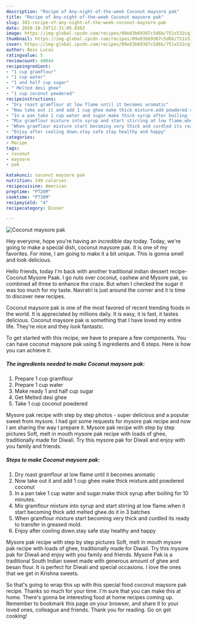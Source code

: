 ```yaml
---
description: "Recipe of Any-night-of-the-week Coconut maysore pak"
title: "Recipe of Any-night-of-the-week Coconut maysore pak"
slug: 303-recipe-of-any-night-of-the-week-coconut-maysore-pak
date: 2020-10-29T12:31:05.836Z
image: https://img-global.cpcdn.com/recipes/09e83b69387c5d6b/751x532cq70/coconut-maysore-pak-recipe-main-photo.jpg
thumbnail: https://img-global.cpcdn.com/recipes/09e83b69387c5d6b/751x532cq70/coconut-maysore-pak-recipe-main-photo.jpg
cover: https://img-global.cpcdn.com/recipes/09e83b69387c5d6b/751x532cq70/coconut-maysore-pak-recipe-main-photo.jpg
author: Bess Lucas
ratingvalue: 5
reviewcount: 40044
recipeingredient:
- "1 cup gramflour"
- "1 cup water"
- "1 and half cup sugar"
- " Melted desi ghee"
- "1 cup coconut powdered"
recipeinstructions:
- "Dry roast gramflour at low flame until it becomes aromatic"
- "Now take out it and add 1 cup ghee make thick mixture.add powdered coconut"
- "In a pan take 1 cup water and sugar.make thick syrup after boiling for 10 minutes."
- "Mix gramflour mixture into syrup and start stirring at low flame.when it start becoming thick add melted ghee.do it in 3 batches"
- "When gramflour mixture start becoming very thick and curdled its ready to transfer in greased mold."
- "Enjoy after cooling down.stay safe stay healthy and happy"
categories:
- Recipe
tags:
- coconut
- maysore
- pak

katakunci: coconut maysore pak 
nutrition: 249 calories
recipecuisine: American
preptime: "PT26M"
cooktime: "PT36M"
recipeyield: "4"
recipecategory: Dinner

---
```



![Coconut maysore pak](https://img-global.cpcdn.com/recipes/09e83b69387c5d6b/751x532cq70/coconut-maysore-pak-recipe-main-photo.jpg)

Hey everyone, hope you're having an incredible day today. Today, we're going to make a special dish, coconut maysore pak. It is one of my favorites. For mine, I am going to make it a bit unique. This is gonna smell and look delicious.

Hello friends, today I&#39;m back with another traditional indian dessert recipe- Coconut Mysore Paak. I go nuts over coconut, cashew and Mysore pak, so combined all three to enhance the craze. But when I checked the sugar it was too much for my taste. Navratri is just around the corner and it is time to discover new recipes.

Coconut maysore pak is one of the most favored of recent trending foods in the world. It is appreciated by millions daily. It is easy, it is fast, it tastes delicious. Coconut maysore pak is something that I have loved my entire life. They're nice and they look fantastic.


To get started with this recipe, we have to prepare a few components. You can have coconut maysore pak using 5 ingredients and 6 steps. Here is how you can achieve it.

<!--inarticleads1-->

##### The ingredients needed to make Coconut maysore pak:

1. Prepare 1 cup gramflour
1. Prepare 1 cup water
1. Make ready 1 and half cup sugar
1. Get  Melted desi ghee
1. Take 1 cup coconut powdered


Mysore pak recipe with step by step photos - super delicious and a popular sweet from mysore. I had got some requests for mysore pak recipe and now I am sharing the way I prepare it. Mysore pak recipe with step by step pictures Soft, melt in mouth mysore pak recipe with loads of ghee, traditionally made for Diwali. Try this mysore pak for Diwali and enjoy with you family and friends. 

<!--inarticleads2-->

##### Steps to make Coconut maysore pak:

1. Dry roast gramflour at low flame until it becomes aromatic
1. Now take out it and add 1 cup ghee make thick mixture.add powdered coconut
1. In a pan take 1 cup water and sugar.make thick syrup after boiling for 10 minutes.
1. Mix gramflour mixture into syrup and start stirring at low flame.when it start becoming thick add melted ghee.do it in 3 batches
1. When gramflour mixture start becoming very thick and curdled its ready to transfer in greased mold.
1. Enjoy after cooling down.stay safe stay healthy and happy


Mysore pak recipe with step by step pictures Soft, melt in mouth mysore pak recipe with loads of ghee, traditionally made for Diwali. Try this mysore pak for Diwali and enjoy with you family and friends. Mysore Pak is a traditional South Indian sweet made with generous amount of ghee and besan flour. It is perfect for Diwali and special occasions. I love the ones that we get in Krishna sweets. 

So that's going to wrap this up with this special food coconut maysore pak recipe. Thanks so much for your time. I'm sure that you can make this at home. There's gonna be interesting food at home recipes coming up. Remember to bookmark this page on your browser, and share it to your loved ones, colleague and friends. Thank you for reading. Go on get cooking!

